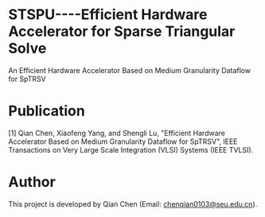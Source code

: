 # STSPU----Efficient Hardware Accelerator for Sparse Triangular Solve
An Efficient Hardware Accelerator Based on Medium Granularity Dataflow for SpTRSV
# Publication
[1] Qian Chen, Xiaofeng Yang, and Shengli Lu, "Efficient Hardware Accelerator Based on Medium Granularity Dataflow for SpTRSV", IEEE Transactions on Very Large Scale Integration (VLSI) Systems (IEEE TVLSI).
# Author
This project is developed by Qian Chen (Email: chenqian0103@seu.edu.cn).
